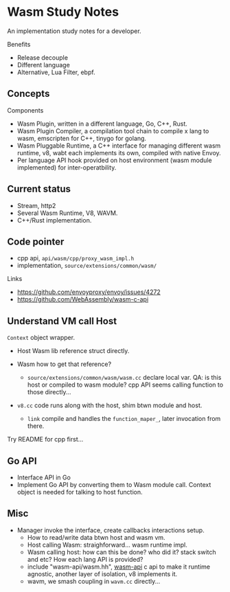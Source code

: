 # Wasm Study Notes

An implementation study notes for a developer.

Benefits

- Release decouple
- Different language
- Alternative, Lua Filter, ebpf.

## Concepts

Components

- Wasm Plugin, written in a different language, Go, C++, Rust.
- Wasm Plugin Compiler, a compilation tool chain to compile x lang to wasm, emscripten for C++, tinygo for golang.
- Wasm Pluggable Runtime, a C++ interface for managing different wasm runtime, v8, wabt each implements its own, compiled with native Envoy.
- Per language API hook provided on host environment (wasm module implemented) for inter-operatbility.

## Current status

- Stream, http2
- Several Wasm Runtime, V8, WAVM.
- C++/Rust implementation.

## Code pointer

- cpp api, `api/wasm/cpp/proxy_wasm_impl.h`
- implementation, `source/extensions/common/wasm/`

Links

- https://github.com/envoyproxy/envoy/issues/4272 
- https://github.com/WebAssembly/wasm-c-api

## Understand VM call Host

`Context` object wrapper.

- Host Wasm lib reference struct directly.
- Wasm how to get that reference?
  - `source/extensions/common/wasm/wasm.cc` declare local var.
  QA: is this host or compiled to wasm module? cpp API seems calling function to
  those directly...

- `v8.cc` code runs along with the host, shim btwn module and host.
  - `link` compile and handles the `function_maper_`, later invocation from there.

Try README for cpp first...

## Go API

- Interface API in Go
- Implement Go API by converting them to Wasm module call. Context object is
needed for talking to host function.

## Misc

- Manager invoke the interface, create callbacks interactions setup.
  - How to read/write data btwn host and wasm vm.
  - Host calling Wasm: straighforward... wasm runtime impl.
  - Wasm calling host: how can this be done? who did it? stack switch and etc? How each lang
  API is provided?
  - include "wasm-api/wasm.hh", [wasm-api](https://github.com/WebAssembly/wasm-c-api#design-goals)
  c api to make it runtime agnostic, another layer of isolation, v8 implements it.
  - wavm, we smash coupling in `wavm.cc` directly...
